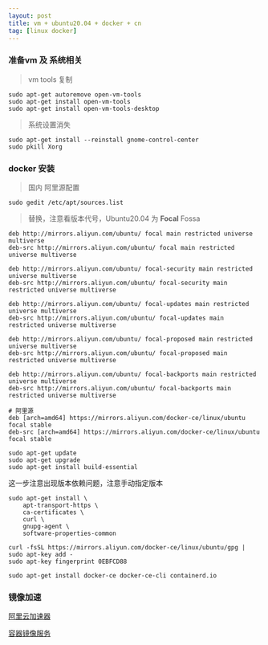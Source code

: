 ```yaml
---
layout: post
title: vm + ubuntu20.04 + docker + cn
tag: [linux docker]
---
```


### 准备vm 及 系统相关
> vm tools 复制
```shell script
sudo apt-get autoremove open-vm-tools
sudo apt-get install open-vm-tools
sudo apt-get install open-vm-tools-desktop
```

> 系统设置消失
```shell script
sudo apt-get install --reinstall gnome-control-center
sudo pkill Xorg
```

### docker 安装


> 国内 阿里源配置 

```shell script
sudo gedit /etc/apt/sources.list
```
> 替换，注意看版本代号，Ubuntu20.04 为 **Focal**  Fossa
```text
deb http://mirrors.aliyun.com/ubuntu/ focal main restricted universe multiverse
deb-src http://mirrors.aliyun.com/ubuntu/ focal main restricted universe multiverse

deb http://mirrors.aliyun.com/ubuntu/ focal-security main restricted universe multiverse
deb-src http://mirrors.aliyun.com/ubuntu/ focal-security main restricted universe multiverse

deb http://mirrors.aliyun.com/ubuntu/ focal-updates main restricted universe multiverse
deb-src http://mirrors.aliyun.com/ubuntu/ focal-updates main restricted universe multiverse

deb http://mirrors.aliyun.com/ubuntu/ focal-proposed main restricted universe multiverse
deb-src http://mirrors.aliyun.com/ubuntu/ focal-proposed main restricted universe multiverse

deb http://mirrors.aliyun.com/ubuntu/ focal-backports main restricted universe multiverse
deb-src http://mirrors.aliyun.com/ubuntu/ focal-backports main restricted universe multiverse

# 阿里源
deb [arch=amd64] https://mirrors.aliyun.com/docker-ce/linux/ubuntu focal stable
deb-src [arch=amd64] https://mirrors.aliyun.com/docker-ce/linux/ubuntu focal stable
```
```shell script
sudo apt-get update
sudo apt-get upgrade
sudo apt-get install build-essential
```
这一步注意出现版本依赖问题，注意手动指定版本
```shell script
sudo apt-get install \
    apt-transport-https \
    ca-certificates \
    curl \
    gnupg-agent \
    software-properties-common
```

```shell script
curl -fsSL https://mirrors.aliyun.com/docker-ce/linux/ubuntu/gpg | sudo apt-key add -
sudo apt-key fingerprint 0EBFCD88
```

```shell script
sudo apt-get install docker-ce docker-ce-cli containerd.io
```

### 镜像加速
[阿里云加速器](https://promotion.aliyun.com/ntms/act/kubernetes.html#industry)

[容器镜像服务](https://cr.console.aliyun.com/#/imageList)





